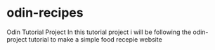 # odin-recipes
Odin Tutorial Project
In this tutorial project i will be 
following the odin-project tutorial 
to make a simple food recepie website
